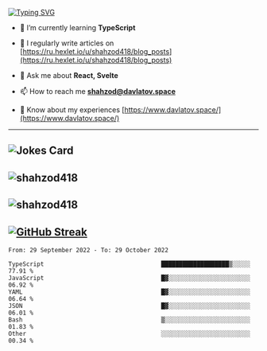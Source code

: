 [![Typing SVG](https://readme-typing-svg.herokuapp.com?font=Turret+Road&height=30&lines=HI!+I%60m+Frontend+Developer)](https://git.io/typing-svg)

- 🌱 I’m currently learning **TypeScript**

- 📝 I regularly write articles on [https://ru.hexlet.io/u/shahzod418/blog_posts](https://ru.hexlet.io/u/shahzod418/blog_posts)

- 💬 Ask me about **React, Svelte**

- 📫 How to reach me **shahzod@davlatov.space**

- 📄 Know about my experiences [https://www.davlatov.space/](https://www.davlatov.space/)

---
![Jokes Card](https://readme-jokes.vercel.app/api?theme=radical)
---
![shahzod418](https://github-readme-stats.vercel.app/api/top-langs?username=shahzod418&show_icons=true&theme=radical&locale=en&layout=compact)
---
![shahzod418](https://github-readme-stats.vercel.app/api?username=shahzod418&show_icons=true&theme=radical&locale=en&count_private=true)
---
[![GitHub Streak](http://github-readme-streak-stats.herokuapp.com?user=shahzod418&theme=radical&date_format=M%20j%5B%2C%20Y%5D)](https://git.io/streak-stats)
---
<!--START_SECTION:waka-->

```text
From: 29 September 2022 - To: 29 October 2022

TypeScript                                 ███████████████████▒░░░░░   77.91 %
JavaScript                                 █▓░░░░░░░░░░░░░░░░░░░░░░░   06.92 %
YAML                                       █▓░░░░░░░░░░░░░░░░░░░░░░░   06.64 %
JSON                                       █▓░░░░░░░░░░░░░░░░░░░░░░░   06.01 %
Bash                                       ▒░░░░░░░░░░░░░░░░░░░░░░░░   01.83 %
Other                                      ░░░░░░░░░░░░░░░░░░░░░░░░░   00.34 %
```

<!--END_SECTION:waka-->
